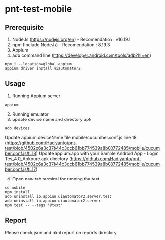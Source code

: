 # pnt-test-mobile

## Prerequisite

1. NodeJs (https://nodejs.org/en) - Recomendation : v16.19.1
2. npm (Include NodeJs) - Recomendation : 8.19.3
3. Appium
4. adb command line (https://developer.android.com/tools/adb?hl=en)

```
npm i --location=global appium
appium driver install uiautomator2
```

## Usage

1. Running Appium server

```
appium
```

2. Running emulator
3. update device name and directory apk

```
adb devices
```

Update appium:deviceName file mobile/cucumber.conf.js line 18 (https://github.com/Hadiyanto/pnt-test/blob/4502c6a3c37b44c3dcb61bb774539a8b08772485/mobile/cucumber.conf.js#L18)
Update appium:app with your Sample Android App - Login Tes_4.0_Apkpure.apk directory (https://github.com/Hadiyanto/pnt-test/blob/4502c6a3c37b44c3dcb61bb774539a8b08772485/mobile/cucumber.conf.js#L17)

4. Open new tab terminal for running the test

```
cd mobile
npm install
adb uninstall io.appium.uiautomator2.server.test
adb uninstall io.appium.uiautomator2.server
npm test -- --tags '@test'
```

## Report

Please check json and html report on reports directory
